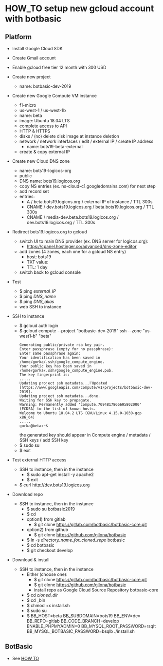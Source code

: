 # HOW_TO setup new gcloud account with botbasic

## Platform

* Install Google Cloud SDK

* Create Gmail account

* Enable gcloud free tier 12 month with 300 USD

* Create new project
  - name: botbasic-dev-2019
  
* Create new Google Compute VM instance
  - f1-micro
  - us-west-1 / us-west-1b
  - name: beta
  - image: Ubuntu 18.04 LTS
  - complete access to API
  - HTTP & HTTPS
  - disks / (no) delete disk image at instance deletion
  - network / network interfaces / edit / external IP / create IP address
    - name: bots19-beta-external
  - create & copy external IP
  
* Create new Cloud DNS zone
  - name: bots19-logicos-org
  - public
  - DNS name: bots19.logicos.org
  - copy NS entries (ex. ns-cloud-c1.googledomains.com) for next step
  - add record set
  - entries:
    - A / beta.bots19.logicos.org / external IP of instance / TTL 300s
    - CNAME / dev.bots19.logicos.org / beta.bots19.logicos.org / TTL 300s
    - CNAME / media-dev.beta.bots19.logicos.org / dev.bots19.logicos.org / TTL 300s
    
* Redirect bots19.logicos.org to gcloud
  - switch UI to main DNS provider (ex. DNS server for logicos.org):
    - https://cpanel.hostinger.co/advanced/dns-zone-editor
  - add zones (4 zones, each one for a gcloud NS entry)
    - host: bots19
    - TXT value: <NS entry>
    - TTL: 1 day
  - switch back to gcloud console  
  
* Test
  - $ ping *external_IP*
  - $ ping *DNS_name*
  - $ ping *DNS_alias*
  - web SSH to instance
  
* SSH to instance  
  - $ gcloud auth login
  - $ gcloud compute --project "botbasic-dev-2019" ssh --zone "us-west1-b" "beta"
    ```
    Generating public/private rsa key pair.
    Enter passphrase (empty for no passphrase): 
    Enter same passphrase again: 
    Your identification has been saved in /home/gorka/.ssh/google_compute_engine.
    Your public key has been saved in /home/gorka/.ssh/google_compute_engine.pub.
    The key fingerprint is:
    .....
    Updating project ssh metadata...⠏Updated [https://www.googleapis.com/compute/v1/projects/botbasic-dev-2019].
    Updating project ssh metadata...done.                                                              
    Waiting for SSH key to propagate.
    Warning: Permanently added 'compute.7094817866695802000' (ECDSA) to the list of known hosts.
    Welcome to Ubuntu 18.04.2 LTS (GNU/Linux 4.15.0-1030-gcp x86_64)
    .....
    gorka@beta:~$
    ```  
    the generated key should appear in Compute engine / metadata / SSH keys / add SSH key
  - $ sudo su
  - $ exit
  
* Test external HTTP access
  - SSH to instance, then in the instance
    - $ sudo apt-get install -y apache2
    - $ exit
  - $ curl http://dev.bots19.logicos.org

* Download repo
  - SSH to instance, then in the instance
    - $ sudo su botbasic2019
    - $ cd
    - option1) from gitlab
      - $ git clone https://gitlab.com/botbasic/botbasic-core.git
    - option2) from github
      - $ git clone https://github.com/gllona/botbasic
    - $ ln -s *directory_name_for_cloned_repo* botbasic
    - $ cd botbasic
    - $ git checkout develop

* Download & install
  - SSH to instance, then in the instance
    - Either (choose one):
      - $ git clone https://gitlab.com/botbasic/botbasic-core.git
      - $ git clone https://github.com/gllona/botbasic
      - install repo as Google Cloud Source Repository botbasic-core
    - $ cd *cloned_dir*
    - $ cd _bin
    - $ chmod +x install.sh
    - $ sudo su
    - $ BB_HOST=beta BB_SUBDOMAIN=bots19 BB_ENV=dev BB_REPO=gitlab BB_CODE_BRANCH=develop ENABLE_PHPMYADMIN=0 BB_MYSQL_ROOT_PASSWORD=rsqlt BB_MYSQL_BOTBASIC_PASSWORD=bsqlb ./install.sh

## BotBasic

* See [HOW TO](./HOWTO_BBAPPS_CONFIGURATION)
